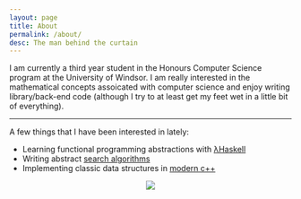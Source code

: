 ```yaml
---
layout: page
title: About
permalink: /about/
desc: The man behind the curtain
---
```


I am currently a third year student in the Honours Computer Science program at
the University of Windsor.  I am really interested in the mathematical concepts
assoicated with computer science and enjoy writing library/back-end code (although I try to
at least get my feet wet in a little bit of everything).

<hr />

A few things that I have been interested in lately:

* Learning functional programming abstractions with
[λHaskell](https://www.haskell.org)
* Writing abstract [search algorithms](https://en.wikipedia.org/wiki/Search_algorithm)
* Implementing classic data structures in [modern c++](/blog/)

<div style="width:30%;text-align:center;margin:0 auto; ">
<img src="{{site.file}}/images/me.jpg" />
</div>
